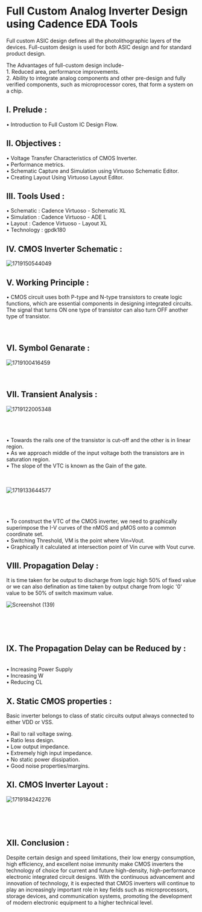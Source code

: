# Full Custom Analog Inverter Design using Cadence EDA Tools
Full custom ASIC design defines all the photolithographic layers of the devices. Full-custom design is used for both ASIC design and for standard product design.

The Advantages of full-custom design include-<br>1. Reduced area, performance improvements.
<br>
2. Ability to integrate analog components and other pre-design and fully verified components, such as microprocessor cores, that form a system on a chip.

<h2>I. Prelude :</h2>

• Introduction to Full Custom IC Design Flow.

<h2>II. Objectives :</h2>

• Voltage Transfer Characteristics of CMOS Inverter.
<br>
• Performance metrics.
<br>
• Schematic Capture and Simulation using Virtuoso Schematic Editor.
<br>
• Creating Layout Using Virtuoso Layout Editor.

<h2>III. Tools Used :</h2>
• Schematic : Cadence Virtuoso - Schematic XL
<br>
• Simulation : Cadence Virtuoso - ADE L
<br>
• Layout : Cadence Virtuoso - Layout XL
<br>
• Technology : gpdk180

<h2>IV. CMOS Inverter Schematic :</h2>

![1719150544049](https://github.com/user-attachments/assets/bb20cffe-0b12-4dc4-bb82-3774492116df)
<br>
<h2>V. Working Principle :</h2>

• CMOS circuit uses both P-type and N-type transistors to create logic functions, which are essential components in designing integrated circuits. The signal that turns ON one type of transistor can also turn OFF another type of transistor.
<br>
<br>
<br>
<h2>VI. Symbol Genarate :</h2>

![1719100416459](https://github.com/user-attachments/assets/60641c8a-65b9-4f6a-a454-7c638f4e35bc)
<br>
<br>
<br>
<h2>VII. Transient Analysis :</h2>

![1719122005348](https://github.com/user-attachments/assets/8fef94e6-8af4-476c-b2bb-25d1b1dde974)

<br>
<br>
<br>
• Towards the rails one of the transistor is cut-off and the other is in linear region.
<br>
• As we approach middle of the input voltage both the transistors are in saturation region.
<br>
• The slope of the VTC is known as the Gain of the gate.
<br>
<br>
<br>

![1719133644577](https://github.com/user-attachments/assets/4f74b137-234a-45f9-8779-567d1dc7f79c)

<br>
<br>
<br>
• To construct the VTC of the CMOS inverter, we need to graphically superimpose the I-V curves of the nMOS and pMOS onto a common    coordinate set.
<br>• Switching Threshold, VM is the point where Vin=Vout.
<br>• Graphically it calculated at intersection point of Vin curve with Vout curve.
<br>

<h2>VIII. Propagation Delay :</h2>

It is time taken for be output to discharge from logic high 50% of fixed value or we can also defination as time taken by output charge from logic '0' value to be 50% of switch maximum value.



![Screenshot (139)](https://github.com/user-attachments/assets/9177b607-1c58-4941-b6b7-adad5016cfc0)

<br>
<br>
<br>
<h2>IX. The Propagation Delay can be Reduced by :</h2>
<br>• Increasing Power Supply
<br>• Increasing W
<br>• Reducing CL

<h2>X. Static CMOS properties : </h2>

Basic inverter belongs to class of static circuits
output always connected to either VDD or VSS.

• Rail to rail voltage swing.
<br>• Ratio less design.
<br>• Low output impedance.
<br>• Extremely high input impedance.
<br>• No static power dissipation.
<br>• Good noise properties/margins.

<h2>XI. CMOS Inverter Layout :</h2>


![1719184242276](https://github.com/user-attachments/assets/e89fad23-2f36-4cb9-9089-111d403ab9df)

<br>
<br>
<br>
<h2>XII. Conclusion :</h2>

Despite certain design and speed limitations, their low energy consumption, high efficiency, and excellent noise immunity make CMOS inverters the technology of choice for current and future high-density, high-performance electronic integrated circuit designs. With the continuous advancement and innovation of technology, it is expected that CMOS inverters will continue to play an increasingly important role in key fields such as microprocessors, storage devices, and communication systems, promoting the development of modern electronic equipment to a higher technical level.

